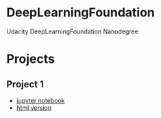 # DeepLearningFoundation
Udacity DeepLearningFoundation Nanodegree

# Projects
## Project 1 
* [jupyter notebook](./dlnd-your-first-neural-network.ipynb)
* [html version](./dlnd-your-first-neural-network.html) 
